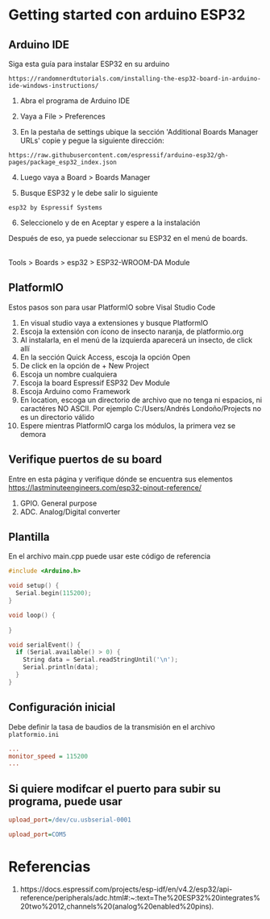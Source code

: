 # Getting started con arduino ESP32

## Arduino IDE
Siga esta guía para instalar ESP32 en su arduino
```
https://randomnerdtutorials.com/installing-the-esp32-board-in-arduino-ide-windows-instructions/
```

1. Abra el programa de Arduino IDE

2. Vaya a File > Preferences

3. En la pestaña de settings ubique la sección 'Additional Boards Manager URLs' copie y pegue la siguiente dirección:

```
https://raw.githubusercontent.com/espressif/arduino-esp32/gh-pages/package_esp32_index.json
```

4. Luego vaya a Board > Boards Manager

5. Busque ESP32 y le debe salir lo siguiente

```
esp32 by Espressif Systems
```

6. Seleccionelo y de en Aceptar y espere a la instalación

Después de eso, ya puede seleccionar su ESP32 en el menú de boards. <br><br>

Tools > Boards > esp32 > ESP32-WROOM-DA Module

## PlatformIO
Estos pasos son para usar PlatformIO sobre Visal Studio Code
<ol>
  <li>En visual studio vaya a extensiones y busque PlatformIO</li>
  <li>Escoja la extensión con ícono de insecto naranja, de platformio.org</li>
  <li>Al instalarla, en el menú de la izquierda aparecerá un insecto, de click allí</li>
  <li>En la sección Quick Access, escoja la opción Open</li>
  <li>De click en la opción de + New Project</li>
  <li>Escoja un nombre cualquiera</li>
  <li>Escoja la board Espressif ESP32 Dev Module</li>
  <li>Escoja Arduino como Framework</li>
  <li>En location, escoga un directorio de archivo que no tenga ni espacios, ni caractéres NO ASCII. Por ejemplo C:/Users/Andrés Londoño/Projects no es un directorio válido</li>
  <li>Espere mientras PlatformIO carga los módulos, la primera vez se demora</li>
</ol>

## Verifique puertos de su board
Entre en esta página y verifique dónde se encuentra sus elementos<br>
https://lastminuteengineers.com/esp32-pinout-reference/
<ol>
  <li>GPIO. General purpose</li>
  <li>ADC. Analog/Digital converter</li>
</ol>

## Plantilla
En el archivo main.cpp puede usar este código de referencia
```c++
#include <Arduino.h>

void setup() {
  Serial.begin(115200);
}

void loop() {
  
}

void serialEvent() {
  if (Serial.available() > 0) {
    String data = Serial.readStringUntil('\n');
    Serial.println(data);
  }
}
```
## Configuración inicial
Debe definir la tasa de baudios de la transmisión en el archivo `platformio.ini`
```ini
...
monitor_speed = 115200
...
```

## Si quiere modifcar el puerto para subir su programa, puede usar
```ini
upload_port=/dev/cu.usbserial-0001
```

```ini
upload_port=COM5
```

# Referencias
<ol>
  <li>https://docs.espressif.com/projects/esp-idf/en/v4.2/esp32/api-reference/peripherals/adc.html#:~:text=The%20ESP32%20integrates%20two%2012,channels%20(analog%20enabled%20pins).</li>
</ol>
